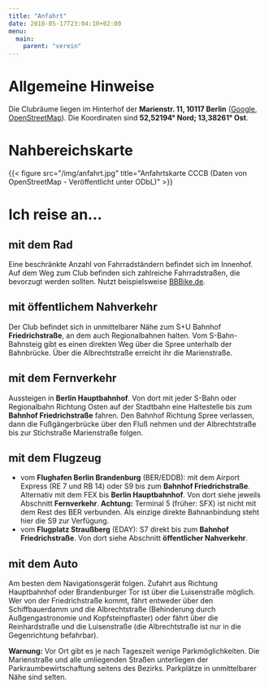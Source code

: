 ```yaml
---
title: "Anfahrt"
date: 2018-05-17T23:04:10+02:00
menu:
  main:
    parent: "verein"
---
```


# Allgemeine Hinweise

Die Clubräume liegen im Hinterhof der **Marienstr. 11, 10117 Berlin** ([Google](http://maps.google.com/maps?hl=de&q=Marienstr.%2011%2C%2010117%20Berlin), [OpenStreetMap](http://www.openstreetmap.org/node/2007229025#map=17/52.52159/13.38547)). Die Koordinaten sind **52,52194° Nord; 13,38261° Ost**.

# Nahbereichskarte

{{< figure src="/img/anfahrt.jpg" title="Anfahrtskarte CCCB (Daten von OpenStreetMap - Veröffentlicht unter ODbL)" >}}

# Ich reise an...

## mit dem Rad

Eine beschränkte Anzahl von Fahrradständern befindet sich im Innenhof. Auf dem Weg zum Club befinden sich zahlreiche Fahrradstraßen, die bevorzugt werden sollten. Nutzt beispielsweise [BBBike.de](http://bbbike.de/cgi-bin/bbbike.cgi).

## mit öffentlichem Nahverkehr

Der Club befindet sich in unmittelbarer Nähe zum S+U Bahnhof **Friedrichstraße**, an dem auch Regionalbahnen halten. Vom S-Bahn-Bahnsteig gibt es einen direkten Weg über die Spree unterhalb der Bahnbrücke. Über die Albrechtstraße erreicht ihr die Marienstraße.

## mit dem Fernverkehr

Aussteigen in **Berlin Hauptbahnhof**. Von dort mit jeder S-Bahn oder Regionalbahn Richtung Osten auf der Stadtbahn eine Haltestelle bis zum **Bahnhof Friedrichstraße** fahren. Den Bahnhof Richtung Spree verlassen, dann die Fußgängerbrücke über den Fluß nehmen und der Albrechtstraße bis zur Stichstraße Marienstraße folgen.

## mit dem Flugzeug

* vom **Flughafen Berlin Brandenburg** (BER/EDDB): mit dem Airport Express (RE 7 und RB 14) oder S9 bis zum **Bahnhof Friedrichstraße**. Alternativ mit dem FEX bis **Berlin Hauptbahnhof**. Von dort siehe jeweils Abschnitt **Fernverkehr**. **Achtung:** Terminal 5 (früher: SFX) ist nicht mit dem Rest des BER verbunden. Als einzige direkte Bahnanbindung steht hier die S9 zur Verfügung.
* vom **Flugplatz Straußberg** (EDAY): S7 direkt bis zum **Bahnhof Friedrichstraße**. Von dort siehe Abschnitt **öffentlicher Nahverkehr**.

## mit dem Auto

Am besten dem Navigationsgerät folgen. Zufahrt aus Richtung Hauptbahnhof oder Brandenburger Tor ist über die Luisenstraße möglich. Wer von der Friedrichstraße kommt, fährt entweder über den Schiffbauerdamm und die Albrechtstraße (Behinderung durch Außgengastronomie und Kopfsteinpflaster) oder fährt über die Reinhardstraße und die Luisenstraße (die Albrechtstraße ist nur in die Gegenrichtung befahrbar).

**Warnung:** Vor Ort gibt es je nach Tageszeit wenige Parkmöglichkeiten. Die Marienstraße und alle umliegenden Straßen unterliegen der Parkraumbewirtschaftung seitens des Bezirks. Parkplätze in unmittelbarer Nähe sind selten.

